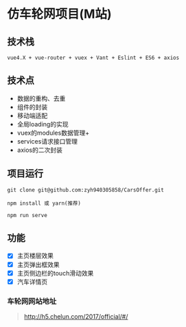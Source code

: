 # 仿车轮网项目(M站)

## 技术栈
    vue4.X + vue-router + vuex + Vant + Eslint + ES6 + axios

## 技术点
- 数据的重构、去重
- 组件的封装
- 移动端适配
- 全局loading的实现
- vuex的modules数据管理+
- services请求接口管理
- axios的二次封装

## 项目运行
```
git clone git@github.com:zyh940305858/CarsOffer.git

npm install 或 yarn(推荐)

npm run serve
```

## 功能
- [x] 主页楼层效果
- [x] 主页弹出框效果
- [x] 主页侧边栏的touch滑动效果
- [x] 汽车详情页

###  车轮网网站地址

> http://h5.chelun.com/2017/official/#/
